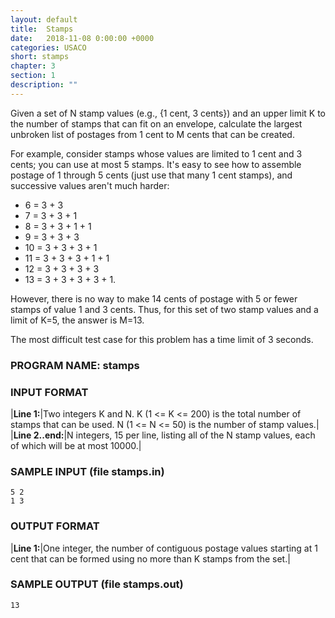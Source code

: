 ```yaml
---
layout: default
title:  Stamps
date:   2018-11-08 0:00:00 +0000
categories: USACO
short: stamps
chapter: 3
section: 1
description: ""
---
```


Given a set of N stamp values (e.g., {1 cent, 3 cents}) and an upper limit K to the number of stamps that can fit on an envelope, calculate the largest unbroken list of postages from 1 cent to M cents that can be created.

For example, consider stamps whose values are limited to 1 cent and 3 cents; you can use at most 5 stamps. It's easy to see how to assemble postage of 1 through 5 cents (just use that many 1 cent stamps), and successive values aren't much harder:

*   6 = 3 + 3
*   7 = 3 + 3 + 1
*   8 = 3 + 3 + 1 + 1
*   9 = 3 + 3 + 3
*   10 = 3 + 3 + 3 + 1
*   11 = 3 + 3 + 3 + 1 + 1
*   12 = 3 + 3 + 3 + 3
*   13 = 3 + 3 + 3 + 3 + 1.

However, there is no way to make 14 cents of postage with 5 or fewer stamps of value 1 and 3 cents. Thus, for this set of two stamp values and a limit of K=5, the answer is M=13.

The most difficult test case for this problem has a time limit of 3 seconds.

### PROGRAM NAME: stamps

### INPUT FORMAT

|**Line 1:**|Two integers K and N. K (1 <= K <= 200) is the total number of stamps that can be used. N (1 <= N <= 50) is the number of stamp values.|
|**Line 2..end:**|N integers, 15 per line, listing all of the N stamp values, each of which will be at most 10000.|

### SAMPLE INPUT (file stamps.in)

```
5 2
1 3
```

### OUTPUT FORMAT

|**Line 1:**|One integer, the number of contiguous postage values starting at 1 cent that can be formed using no more than K stamps from the set.|


### SAMPLE OUTPUT (file stamps.out)

```
13
```